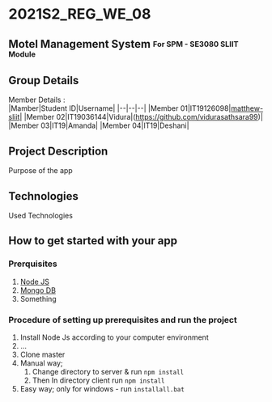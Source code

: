 # 2021S2_REG_WE_08  
## Motel Management System <sub><sup>For SPM - SE3080 SLIIT Module</sup></sub>  
## Group Details
Member Details :  
|Mamber|Student ID|Username|
|--|--|--|
|Member 01|IT19126098|[matthew-sliit](https://github.com/matthew-sliit)|
|Member 02|IT19036144|Vidura|(https://github.com/vidurasathsara99)|
|Member 03|IT19|Amanda|
|Member 04|IT19|Deshani|
<h2>Project Description</h2>  
Purpose of the app   
<h2>Technologies</h2>
Used Technologies 
<h2>How to get started with your app</h2>  

<h3>Prerquisites</h3>  

  1. [Node JS](https://nodejs.org/en/) 
  2. [Mongo DB](https://www.mongodb.com/try/download/community)
  3. Something  
  
<h3>Procedure of setting up prerequisites and run the project</h3>  

  1. Install Node Js according to your computer environment
  2. ...
  3. Clone master  
  4. Manual way;
      1. Change directory to server & run `npm install`
      2. Then In directory client run `npm install`
  5. Easy way; only for windows - run `installall.bat` 
